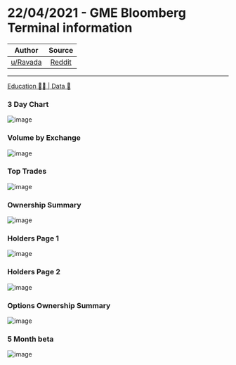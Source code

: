 22/04/2021 - GME Bloomberg Terminal information
===============================================

| Author      | Source | 
|  :----:     |    :----:   |        
| [u/Ravada](https://www.reddit.com/user/Ravada/) | [Reddit](https://www.reddit.com/r/Superstonk/comments/mwdqyh/22042021_gme_bloomberg_terminal_information/) |

---

[Education 👨‍🏫 | Data 🔢](https://www.reddit.com/r/Superstonk/search?q=flair_name%3A%22Education%20%F0%9F%91%A8%E2%80%8D%F0%9F%8F%AB%20%7C%20Data%20%F0%9F%94%A2%22&restrict_sr=1)

### 3 Day Chart 

![image](https://user-images.githubusercontent.com/82035192/127665595-384e83ff-3714-4657-824c-443213f0ce66.png)

### Volume by Exchange

![image](https://user-images.githubusercontent.com/82035192/127665619-42c50cad-5f36-4ec2-87b4-ac98eebf662d.png)

### Top Trades

![image](https://user-images.githubusercontent.com/82035192/127665640-3092a9d7-5ce5-44ce-9c00-d74cf54b30d9.png)

### Ownership Summary

![image](https://user-images.githubusercontent.com/82035192/127665660-b534d5cd-4616-4e6d-aedd-efbfaf985997.png)

### Holders Page 1

![image](https://user-images.githubusercontent.com/82035192/127665679-cd899fce-c566-4061-ba61-6c3c50ab6bc9.png)

### Holders Page 2

![image](https://user-images.githubusercontent.com/82035192/127665705-8d7f3e5b-f330-4b24-b463-23bd08fe7ed1.png)

### Options Ownership Summary

![image](https://user-images.githubusercontent.com/82035192/127665729-4d8ac67f-a1cb-4942-8fb6-7cc9a37cb4d3.png)

### 5 Month beta

![image](https://user-images.githubusercontent.com/82035192/127665770-bf7d3817-4066-4535-9c44-afa985c677b5.png)
